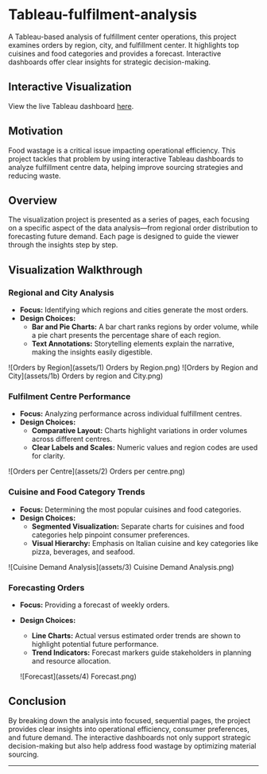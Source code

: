 # Tableau-fulfilment-analysis
A Tableau-based analysis of fulfillment center operations, this project examines orders by region, city, and fulfillment center. It highlights top cuisines and food categories and provides a forecast. Interactive dashboards offer clear insights for strategic decision-making.

## Interactive Visualization
View the live Tableau dashboard [here](https://public.tableau.com/app/profile/humaid3646/viz/Project1_16584843735530/Fulfilmentcentreanalysis?publish=yes).

## Motivation
Food wastage is a critical issue impacting operational efficiency. This project tackles that problem by using interactive Tableau dashboards to analyze fulfillment centre data, helping improve sourcing strategies and reducing waste.

## Overview
The visualization project is presented as a series of pages, each focusing on a specific aspect of the data analysis—from regional order distribution to forecasting future demand. Each page is designed to guide the viewer through the insights step by step.

## Visualization Walkthrough

### Regional and City Analysis
- **Focus:** Identifying which regions and cities generate the most orders.
- **Design Choices:**  
  - **Bar and Pie Charts:** A bar chart ranks regions by order volume, while a pie chart presents the percentage share of each region.
  - **Text Annotations:** Storytelling elements explain the narrative, making the insights easily digestible.

![Orders by Region](assets/1\) Orders by Region.png)
![Orders by Region and City](assets/1b\) Orders by region and City.png)

### Fulfilment Centre Performance
- **Focus:** Analyzing performance across individual fulfillment centres.
- **Design Choices:**  
  - **Comparative Layout:** Charts highlight variations in order volumes across different centres.
  - **Clear Labels and Scales:** Numeric values and region codes are used for clarity.

 ![Orders per Centre](assets/2\) Orders per centre.png)  

### Cuisine and Food Category Trends
- **Focus:** Determining the most popular cuisines and food categories.
- **Design Choices:**  
  - **Segmented Visualization:** Separate charts for cuisines and food categories help pinpoint consumer preferences.
  - **Visual Hierarchy:** Emphasis on Italian cuisine and key categories like pizza, beverages, and seafood.

 ![Cuisine Demand Analysis](assets/3\) Cuisine Demand Analysis.png)

### Forecasting Orders
- **Focus:** Providing a forecast of weekly orders.
- **Design Choices:**  
  - **Line Charts:** Actual versus estimated order trends are shown to highlight potential future performance.
  - **Trend Indicators:** Forecast markers guide stakeholders in planning and resource allocation.

  ![Forecast](assets/4\) Forecast.png) 

## Conclusion
By breaking down the analysis into focused, sequential pages, the project provides clear insights into operational efficiency, consumer preferences, and future demand. The interactive dashboards not only support strategic decision-making but also help address food wastage by optimizing material sourcing.

---
